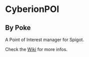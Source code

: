 # CyberionPOI
## By Poke

A Point of Interest manager for Spigot.

Check the [Wiki](https://github.com/Poke-le-Pompe/CyberionPOI/wiki) for more infos.

